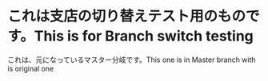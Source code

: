 # <a name="this-is-for-branch-switch-testing"></a><span data-ttu-id="ff9f2-101">これは支店の切り替えテスト用のものです。</span><span class="sxs-lookup"><span data-stu-id="ff9f2-101">This is for Branch switch testing</span></span>
<span data-ttu-id="ff9f2-102">これは、元になっているマスター分岐です。</span><span class="sxs-lookup"><span data-stu-id="ff9f2-102">This one is in Master branch with is original one</span></span>
